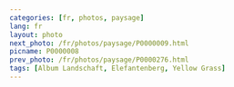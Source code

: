```yaml
---
categories: [fr, photos, paysage]
lang: fr
layout: photo
next_photo: /fr/photos/paysage/P0000009.html
picname: P0000008
prev_photo: /fr/photos/paysage/P0000276.html
tags: [Album Landschaft, Elefantenberg, Yellow Grass]
---
```

